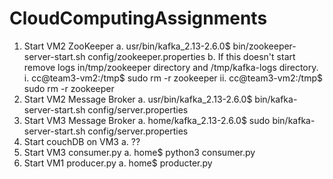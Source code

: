 # CloudComputingAssignments


1. Start VM2 ZooKeeper
	a. usr/bin/kafka_2.13-2.6.0$ bin/zookeeper-server-start.sh config/zookeeper.properties
	b. If this doesn't start remove logs in/tmp/zookeeper directory and /tmp/kafka-logs directory. 
		i. cc@team3-vm2:/tmp$ sudo rm -r zookeeper
	       ii. cc@team3-vm2:/tmp$ sudo rm -r zookeeper
2. Start VM2 Message Broker
	a. usr/bin/kafka_2.13-2.6.0$ bin/kafka-server-start.sh config/server.properties
3. Start VM3 Message Broker
	a. home/kafka_2.13-2.6.0$ sudo bin/kafka-server-start.sh config/server.properties
4. Start couchDB on VM3
	a. ??
5. Start VM3 consumer.py
	a. home$ python3 consumer.py
6. Start VM1 producer.py
	a. home$ producter.py